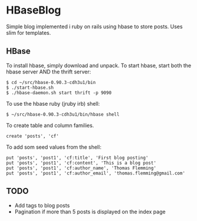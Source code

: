 HBaseBlog
=========

Simple blog implemented i ruby on rails using hbase to store posts. Uses slim for templates.

HBase
-----

To install hbase, simply download and unpack. To start hbase, start both the hbase server AND the thrift server:

    $ cd ~/src/hbase-0.90.3-cdh3u1/bin
    $ ./start-hbase.sh
    $ ./hbase-daemon.sh start thrift -p 9090

To use the hbase ruby (jruby irb) shell:

    $ ~/src/hbase-0.90.3-cdh3u1/bin/hbase shell

To create table and column families.

    create 'posts', 'cf'

To add som seed values from the shell:

    put 'posts', 'post1', 'cf:title', 'First blog posting'
    put 'posts', 'post1', 'cf:content', 'This is a blog post'
    put 'posts', 'post1', 'cf:author_name', 'Thomas Flemming'
    put 'posts', 'post1', 'cf:author_email', 'thomas.flemming@gmail.com'

TODO
----

* Add tags to blog posts
* Pagination if more than 5 posts is displayed on the index page
